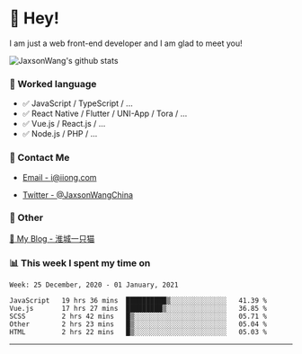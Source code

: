 # 👋 Hey!

I am just a web front-end developer and I am glad to meet you!

![JaxsonWang's github stats](https://github-readme-stats.vercel.app/api?username=JaxsonWang&&show_icons=true&&title_color=1abc9c&&icon_color=1abc9c)


### 📝 Worked language

- ✅ JavaScript / TypeScript / ...
- ✅ React Native / Flutter / UNI-App / Tora / ...
- ✅ Vue.js / React.js / ...
- ✅ Node.js / PHP / ...

### 📮 Contact Me

- [Email - i@iiong.com](mailto:i@iiong.com)

- [Twitter - @JaxsonWangChina](https://twitter.com/JaxsonWangChina)

### 🤪 Other

[📌 My Blog - 淮城一只猫](https://iiong.com)

### 📊 This week I spent my time on

<!--START_SECTION:waka-->
```text
Week: 25 December, 2020 - 01 January, 2021

JavaScript   19 hrs 36 mins  ██████████▒░░░░░░░░░░░░░░   41.39 % 
Vue.js       17 hrs 27 mins  █████████▒░░░░░░░░░░░░░░░   36.85 % 
SCSS         2 hrs 42 mins   █▒░░░░░░░░░░░░░░░░░░░░░░░   05.71 % 
Other        2 hrs 23 mins   █▒░░░░░░░░░░░░░░░░░░░░░░░   05.04 % 
HTML         2 hrs 22 mins   █▒░░░░░░░░░░░░░░░░░░░░░░░   05.03 % 
```
<!--END_SECTION:waka-->

---
